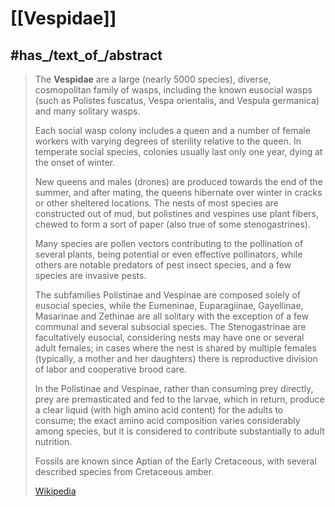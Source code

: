 
# [[Vespidae]] 


## #has_/text_of_/abstract 

> The **Vespidae** are a large (nearly 5000 species), diverse, cosmopolitan family of wasps, 
> including the known eusocial wasps (such as Polistes fuscatus, Vespa orientalis, and Vespula germanica) 
> and many solitary wasps. 
> 
> Each social wasp colony includes a queen 
> and a number of female workers with varying degrees of sterility relative to the queen. 
> In temperate social species, colonies usually last only one year, dying at the onset of winter. 
> 
> New queens and males (drones) are produced towards the end of the summer, 
> and after mating, the queens hibernate over winter in cracks or other sheltered locations. 
> The nests of most species are constructed out of mud, but polistines and vespines use plant fibers, 
> chewed to form a sort of paper (also true of some stenogastrines). 
> 
> Many species are pollen vectors contributing to the pollination of several plants, 
> being potential or even effective pollinators, 
> while others are notable predators of pest insect species, and a few species are invasive pests.
>
> The subfamilies Polistinae and Vespinae are composed solely of eusocial species, while the Eumeninae, Euparagiinae, Gayellinae, Masarinae and Zethinae are all solitary with the exception of a few communal and several subsocial species. The Stenogastrinae are facultatively eusocial, considering nests may have one or several adult females; in cases where the nest is shared by multiple females (typically, a mother and her daughters) there is reproductive division of labor and cooperative brood care.
>
> In the Polistinae and Vespinae, rather than consuming prey directly, prey are premasticated and fed to the larvae, which in return, produce a clear liquid (with high amino acid content) for the adults to consume; the exact amino acid composition varies considerably among species, but it is considered to contribute substantially to adult nutrition.
>
> Fossils are known since Aptian of the Early Cretaceous, with several described species from Cretaceous amber.
>
> [Wikipedia](https://en.wikipedia.org/wiki/Vespidae) 

